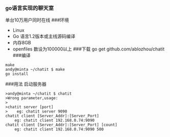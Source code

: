 ### go语言实现的聊天室
单台10万用户同时在线 
###环境
- Linux
- Go 语言1.2版本或主线源码编译
- 内存8GB
- openfiles 数设为100000以上
###下载
go get github.com/ablozhou/chatit
###编译
```
make
andy@minta ~/chatit $ make
go install
```
###用法
启动服务器
```
>andy@minta ~/chatit $ chatit
>Wrong parameter,usage:
>
>chatit server [port]
>    eg: chatit server 9090
chatit client [Server_Addr]:[Server_Port]
    eg: chatit client 192.168.0.74:9090
chatit client [Server_Addr]:[Server_Port] [count]
    eg: chatit client 192.168.0.74:9090 500

```
